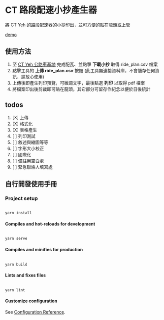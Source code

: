 # CT 路段配速小抄產生器

將 CT Yeh 的路段配速器的小抄印出，並可方便的貼在龍頭或上管

[demo](https://kos0616.github.io/print_ct_route/ "前往連結")

## 使用方法

1. 至 [CT Yeh 公路車基地](https://www.ctyeh.com/routelist) 完成配瓦、並點擊 **下載小抄** 取得 ride_plan.csv 檔案
2. 點擊工具的 **上傳 ride_plan.csv** 按鈕 (此工具無連接資料庫，不會儲存任何資訊，請放心使用)
3. 上傳後即產生列印預覽，可微調文字，最後點選 **列印** 以取得 pdf 檔案
4. 將檔案印出後剪裁即可貼在龍頭，其它部分可留存作紀念以便於日後統計

## todos

1. [X] 上傳
2. [X] 格式化
3. [X] 表格產生
4. [ ] 列印測試
5. [ ] 敘述與縮圖等等
6. [ ] 字形大小校正
7. [ ] 國際化
8. [ ] 備註用空白處
9. [ ] 緊急聯絡人填寫處

## 自行開發使用手冊

### Project setup

```

yarn install

```

#### Compiles and hot-reloads for development

```

yarn serve

```

#### Compiles and minifies for production

```

yarn build

```

#### Lints and fixes files

```

yarn lint

```

#### Customize configuration

See [Configuration Reference](https://cli.vuejs.org/config/).
